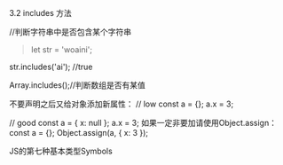 3.2 includes 方法

//判断字符串中是否包含某个字符串
> let str = 'woaini';

str.includes('ai'); //true


Array.includes();//判断数组是否有某值


不要声明之后又给对象添加新属性：
// low
const a = {};
a.x = 3;

// good
const a = { x: null };
a.x = 3;
如果一定非要加请使用Object.assign：
const a = {};
Object.assign(a, { x: 3 });

JS的第七种基本类型Symbols
